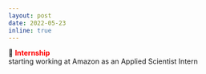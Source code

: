 ```yaml
---
layout: post
date: 2022-05-23
inline: true
---
```

:briefcase: **<span style="color:red">Internship</span>** <br/>
starting working at Amazon as an Applied Scientist Intern
